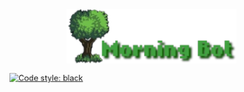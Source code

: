 <p align="center">
  <a href="https://github.com/bnkc/morningbot"><img alt="Morning Bot" src="https://github.com/bnkc/morningbot/blob/master/images/logo.png" width="60%"></a>
</p>

[![Code style: black](https://img.shields.io/badge/code%20style-black-000000.svg?style=flat-square)](https://github.com/psf/black)

